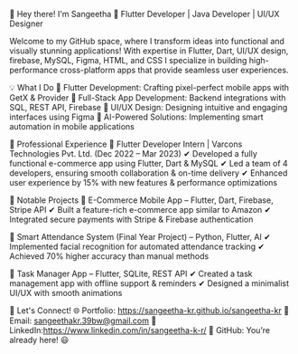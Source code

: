 🚀 Hey there! I'm Sangeetha 👋
Flutter Developer | Java Developer | UI/UX Designer

Welcome to my GitHub space, where I transform ideas into functional and visually stunning applications! With expertise in Flutter, Dart, UI/UX design, firebase, MySQL, Figma, HTML, and CSS I specialize in building high-performance cross-platform apps that provide seamless user experiences.

💡 What I Do
🔹 Flutter Development: Crafting pixel-perfect mobile apps with GetX & Provider
📱 Full-Stack App Development: Backend integrations with SQL, REST API, Firebase
🎨 UI/UX Design: Designing intuitive and engaging interfaces using Figma
🚀 AI-Powered Solutions: Implementing smart automation in mobile applications

💼 Professional Experience
🔹 Flutter Developer Intern | Varcons Technologies Pvt. Ltd. (Dec 2022 – Mar 2023)
✔ Developed a fully functional e-commerce app using Flutter, Dart & MySQL
✔ Led a team of 4 developers, ensuring smooth collaboration & on-time delivery
✔ Enhanced user experience by 15% with new features & performance optimizations

🚀 Notable Projects
📌 E-Commerce Mobile App – Flutter, Dart, Firebase, Stripe API
✔ Built a feature-rich e-commerce app similar to Amazon
✔ Integrated secure payments with Stripe & Firebase authentication

📌 Smart Attendance System (Final Year Project) – Python, Flutter, AI
✔ Implemented facial recognition for automated attendance tracking
✔ Achieved 70% higher accuracy than manual methods

📌 Task Manager App – Flutter, SQLite, REST API
✔ Created a task management app with offline support & reminders
✔ Designed a minimalist UI/UX with smooth animations

📌 Let's Connect!
🌐 Portfolio: https://sangeetha-kr.github.io/sangeetha-kr
📩 Email: sangeethakr.39bw@gmail.com
💼 LinkedIn:https://www.linkedin.com/in/sangeetha-k-r/
🚀 GitHub: You’re already here! 😃

